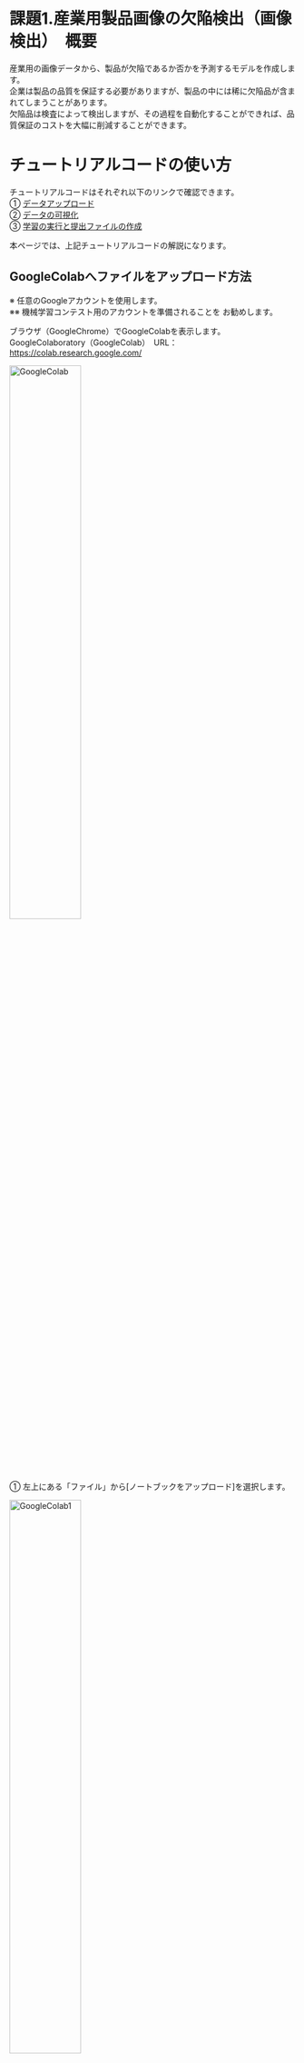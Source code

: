 # 課題1.産業用製品画像の欠陥検出（画像検出）　概要   
産業用の画像データから、製品が欠陥であるか否かを予測するモデルを作成します。  
企業は製品の品​​質を保証する必要がありますが、製品の中には稀に欠陥品が含まれてしまうことがあります。  
欠陥品は検査によって検出しますが、その過程を自動化することができれば、品質保証のコストを大幅に削減することができます。  

# チュートリアルコードの使い方  
チュートリアルコードはそれぞれ以下のリンクで確認できます。    
 ① [データアップロード](https://gitlab.intra.oki.co.jp/ml_contest/2023_CableConnectorClassification/-/blob/main/%E3%83%81%E3%83%A5%E3%83%BC%E3%83%88%E3%83%AA%E3%82%A2%E3%83%AB/MlCompe2023_01_%E3%83%87%E3%83%BC%E3%82%BF%E3%82%A2%E3%83%83%E3%83%97%E3%83%AD%E3%83%BC%E3%83%89_%E3%83%87%E3%83%BC%E3%82%BF%E6%BA%96%E5%82%99.ipynb)  
 ② [データの可視化](https://gitlab.intra.oki.co.jp/ml_contest/2023_CableConnectorClassification/-/blob/main/%E3%83%81%E3%83%A5%E3%83%BC%E3%83%88%E3%83%AA%E3%82%A2%E3%83%AB/MlCompe2023_02_%E5%AD%A6%E7%BF%92%E3%83%87%E3%83%BC%E3%82%BF%E3%81%AE%E5%8F%AF%E8%A6%96%E5%8C%96.ipynb)  
 ③ [学習の実行と提出ファイルの作成](https://gitlab.intra.oki.co.jp/ml_contest/2023_CableConnectorClassification/-/blob/main/%E3%83%81%E3%83%A5%E3%83%BC%E3%83%88%E3%83%AA%E3%82%A2%E3%83%AB/MlCompe2023_03_%E3%83%A2%E3%83%87%E3%83%AB%E4%BD%9C%E6%88%90_%E6%8A%95%E7%A8%BF%E3%83%87%E3%83%BC%E3%82%BF%E4%BD%9C%E6%88%90.ipynb)  
  
本ページでは、上記チュートリアルコードの解説になります。  

## GoogleColabへファイルをアップロード方法
※ 任意のGoogleアカウントを使用します。  
※※ 機械学習コンテスト用のアカウントを準備されることを お勧めします。  
  
ブラウザ（GoogleChrome）でGoogleColabを表示します。  
GoogleColaboratory（GoogleColab）　URL：https://colab.research.google.com/  

<p><img src="image/image_h-0.jpg" alt="GoogleColab" width=50%/></p>  

① 左上にある「ファイル」から[ノートブックをアップロード]を選択します。  

<p><img src="image/image_h-0-1.jpg" alt="GoogleColab1" width=50%/></p>  

② ファイルを選択します。 

# チュートリアル　概要  
## データアップロード 『データの準備』  
※　参考コード　① [データアップロード](https://gitlab.intra.oki.co.jp/ml_contest/2023_CableConnectorClassification/-/blob/main/%E3%83%81%E3%83%A5%E3%83%BC%E3%83%88%E3%83%AA%E3%82%A2%E3%83%AB/MlCompe2023_01_%E3%83%87%E3%83%BC%E3%82%BF%E3%82%A2%E3%83%83%E3%83%97%E3%83%AD%E3%83%BC%E3%83%89_%E3%83%87%E3%83%BC%E3%82%BF%E6%BA%96%E5%82%99.ipynb)   
SIGNATEのコンテストページから以下をダウンロードし、ローカルからgoogle driveへアップロードします。  
**※※ Google Drive との同期のため、実行完了後、30分程放置しておくことをお勧めします。**  

・ 学習用画像データ　train_images.zip  
・ 学習用画像データのアノテーション　train_annotations.tsv  
・ 評価用学習データ　test_images.zip  
・ 投稿用サンプルファイル　sample_submit.tsv  
  
## 学習データの可視化　『学習データ数、データの確認』  
※　参考コード② [データの可視化](https://gitlab.intra.oki.co.jp/ml_contest/2023_CableConnectorClassification/-/blob/main/%E3%83%81%E3%83%A5%E3%83%BC%E3%83%88%E3%83%AA%E3%82%A2%E3%83%AB/MlCompe2023_02_%E5%AD%A6%E7%BF%92%E3%83%87%E3%83%BC%E3%82%BF%E3%81%AE%E5%8F%AF%E8%A6%96%E5%8C%96.ipynb)  
画像を見て、その画像が欠陥である確率値を予測します。  
・　学習データをヒストグラムを使用して確認  
・　正常画像と異常画像を可視化し、学習の工夫（データ拡張）について検討  
  
## モデル作成、投稿データ作成  
※　参考コード　③ [学習の実行と提出ファイルの作成](https://gitlab.intra.oki.co.jp/ml_contest/2023_CableConnectorClassification/-/blob/main/%E3%83%81%E3%83%A5%E3%83%BC%E3%83%88%E3%83%AA%E3%82%A2%E3%83%AB/MlCompe2023_03_%E3%83%A2%E3%83%87%E3%83%AB%E4%BD%9C%E6%88%90_%E6%8A%95%E7%A8%BF%E3%83%87%E3%83%BC%E3%82%BF%E4%BD%9C%E6%88%90.ipynb)  
pytorchフレームワークを使用して学習・評価、提出データの作成をします。  
・ 学習過程の可視化設定  
・ 学習データの定義　前処理・データ拡張・データセット作成  
・ 学習の設定  
　　ハイパーパラメータの定義  
　　モデル定義  
　　データローダ作成  
　　損失関数  
　　最適化関数  
　　学習率スケジューラ  
・ 学習の開始  
・ モデルの保存  
・ 投稿データ作成  
